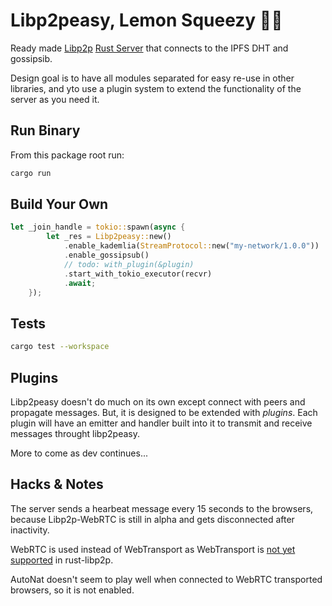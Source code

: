 # Libp2peasy, Lemon Squeezy 🍋✊

Ready made [Libp2p](https://libp2p.io/) [Rust Server](https://github.com/libp2p/rust-libp2p/) that connects to the IPFS DHT and gossipsib.

Design goal is to have all modules separated for easy re-use in other libraries, and yto use a plugin system to extend the functionality of the server as you need it.

## Run Binary

From this package root run:

```bash
cargo run
```

## Build Your Own

```rs
let _join_handle = tokio::spawn(async {
        let _res = Libp2peasy::new()
            .enable_kademlia(StreamProtocol::new("my-network/1.0.0"))
            .enable_gossipsub()
            // todo: with_plugin(&plugin)
            .start_with_tokio_executor(recvr)
            .await;
    });
```

## Tests

```bash
cargo test --workspace
```

## Plugins

Libp2peasy doesn't do much on its own except connect with peers and propagate messages. But, it is designed to be extended with _plugins_. Each plugin will have an emitter and handler built into it to transmit and receive messages throught libp2peasy.

More to come as dev continues...

## Hacks & Notes

The server sends a hearbeat message every 15 seconds to the browsers, because Libp2p-WebRTC is still in alpha and gets disconnected after inactivity.

WebRTC is used instead of WebTransport as WebTransport is [not yet supported](https://github.com/libp2p/rust-libp2p/issues/2993) in rust-libp2p.

AutoNat doesn't seem to play well when connected to WebRTC transported browsers, so it is not enabled.
